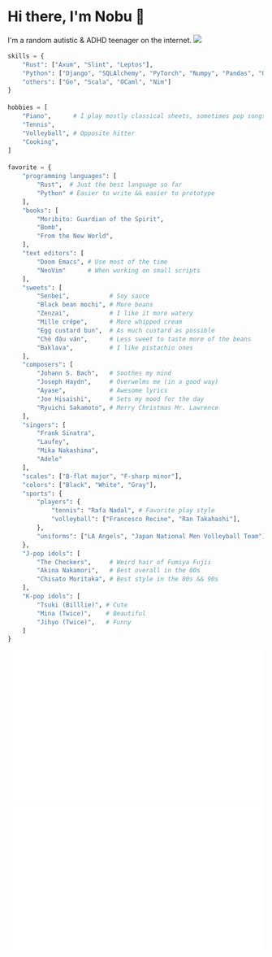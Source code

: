 # Hi there, I'm Nobu 👋

I'm a random autistic & ADHD teenager on the internet. <img src="https://user-images.githubusercontent.com/60306074/160750010-f3fe0b78-0090-4f61-be39-9a9ba9f29b3a.gif" width="45"> 
<be>

<!--
Django 5
Axum
Swift
Erlang
-->

```python
skills = {
    "Rust": ["Axum", "Slint", "Leptos"],
    "Python": ["Django", "SQLAlchemy", "PyTorch", "Numpy", "Pandas", "OpenCV"],
    "others": ["Go", "Scala", "OCaml", "Nim"]
}

hobbies = [
    "Piano",      # I play mostly classical sheets, sometimes pop songs
    "Tennis",
    "Volleyball", # Opposite hitter
    "Cooking",
]

favorite = {
    "programming languages": [
        "Rust",  # Just the best language so far
        "Python" # Easier to write && easier to prototype
    ],
    "books": [
        "Moribito: Guardian of the Spirit",
        "Bomb",
        "From the New World",
    ],
    "text editors": [
        "Doom Emacs", # Use most of the time
        "NeoVim"      # When working on small scripts
    ],
    "sweets": [
        "Senbei",           # Soy sauce 
        "Black bean mochi", # More beans
        "Zenzai",           # I like it more watery
        "Mille crêpe",      # More whipped cream
        "Egg custard bun",  # As much custard as possible
        "Chè đậu ván",      # Less sweet to taste more of the beans
        "Baklava",          # I like pistachio ones
    ],
    "composers": [
        "Johann S. Bach",   # Soothes my mind
        "Joseph Haydn",     # Overwelms me (in a good way)
        "Ayase",            # Awesome lyrics
        "Joe Hisaishi",     # Sets my mood for the day
        "Ryuichi Sakamoto", # Merry Christmas Mr. Lawrence
    ],
    "singers": [
        "Frank Sinatra",
        "Laufey",         
        "Mika Nakashima", 
        "Adele" 
    ],
    "scales": ["B-flat major", "F-sharp minor"],
    "colors": ["Black", "White", "Gray"],
    "sports": {
        "players": {
            "tennis": "Rafa Nadal", # Favorite play style
            "volleyball": ["Francesco Recine", "Ran Takahashi"],
        },
        "uniforms": ["LA Angels", "Japan National Men Volleyball Team"],
    },
    "J-pop idols": [
        "The Checkers",     # Weird hair of Fumiya Fujii
        "Akina Nakamori",   # Best overall in the 80s
        "Chisato Moritaka", # Best style in the 80s && 90s
    ],
    "K-pop idols": [
        "Tsuki (Billlie)", # Cute
        "Mina (Twice)",    # Beautiful
        "Jihyo (Twice)",   # Funny
    ]
}
```

<div align="center">

<!--
https://github.community/t/support-theme-context-for-images-in-light-vs-dark-mode/147981/84
-->
<a href="https://github.com/bichanna/github-stats#gh-dark-mode-only">
<img src="https://github.com/bichanna/github-stats/blob/master/generated/overview.svg#gh-dark-mode-only" />
<img src="https://github.com/bichanna/github-stats/blob/master/generated/languages.svg#gh-dark-mode-only" />
</a>

</div>



